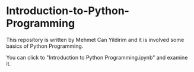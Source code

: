 # Introduction-to-Python-Programming
This repository is written by Mehmet Can Yildirim and it is involved some basics of Python Programming.

You can click to "Introduction to Python Programming.ipynb" and examine it.
